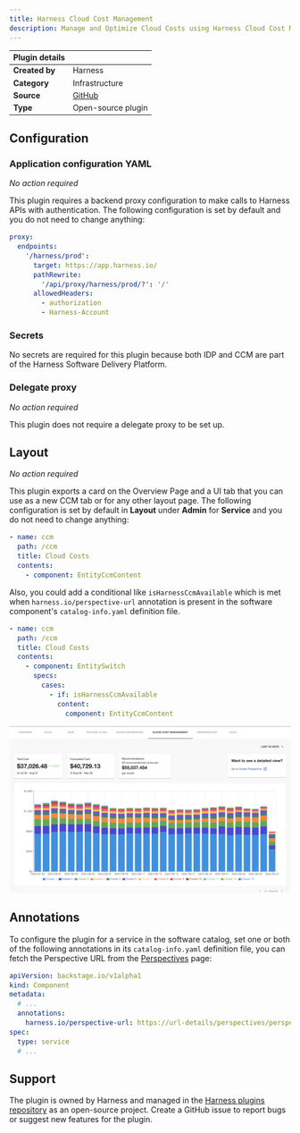 ```yaml
---
title: Harness Cloud Cost Management
description: Manage and Optimize Cloud Costs using Harness Cloud Cost Management
---
```


| Plugin details |                                                        |
| -------------- | ------------------------------------------------------ |
| **Created by** | Harness                                                |
| **Category**   | Infrastructure                                         |
| **Source**     | [GitHub](https://github.com/harness/backstage-plugins) |
| **Type**       | Open-source plugin                                     |

## Configuration

### Application configuration YAML

_No action required_

This plugin requires a backend proxy configuration to make calls to Harness APIs with authentication. The following configuration is set by default and you do not need to change anything:

```YAML
proxy:
  endpoints:
    '/harness/prod':
      target: https://app.harness.io/
      pathRewrite:
        '/api/proxy/harness/prod/?': '/'
      allowedHeaders:
        - authorization
        - Harness-Account
```

### Secrets

No secrets are required for this plugin because both IDP and CCM are part of the Harness Software Delivery Platform.

### Delegate proxy

_No action required_

This plugin does not require a delegate proxy to be set up.

## Layout

_No action required_

This plugin exports a card on the Overview Page and a UI tab that you can use as a new CCM tab or for any other layout page. The following configuration is set by default in **Layout** under **Admin** for **Service** and you do not need to change anything:

```YAML
- name: ccm
  path: /ccm
  title: Cloud Costs 
  contents:
    - component: EntityCcmContent
```

Also, you could add a conditional like `isHarnessCcmAvailable` which is met when `harness.io/perspective-url` annotation is present in the software component's `catalog-info.yaml` definition file.

```YAML
- name: ccm
  path: /ccm
  title: Cloud Costs
  contents:
    - component: EntitySwitch
      specs:
        cases:
          - if: isHarnessCcmAvailable
            content:
              component: EntityCcmContent
```

![](./static/harness-ccm-backstage-plugin-screenshot.png)


## Annotations

To configure the plugin for a service in the software catalog, set one or both of the following annotations in its `catalog-info.yaml` definition file, you can fetch the Perspective URL from the [Perspectives](https://developer.harness.io/docs/cloud-cost-management/use-ccm-cost-reporting/ccm-perspectives/create-cost-perspectives#perspectives) page:

```YAML
apiVersion: backstage.io/v1alpha1
kind: Component
metadata:
  # ...
  annotations:
    harness.io/perspective-url: https://url-details/perspectives/perspectiveId/name/perspectiveName
spec:
  type: service
  # ...
```

## Support

The plugin is owned by Harness and managed in the [Harness plugins repository](https://github.com/harness/backstage-plugins) as an open-source project. Create a GitHub issue to report bugs or suggest new features for the plugin.
